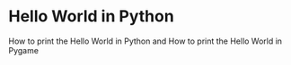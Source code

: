 # Hello World in Python
How to print the Hello World in Python
and
How to print the Hello World in Pygame
